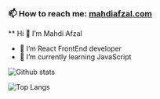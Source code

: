 ### 📫 How to reach me: [mahdiafzal.com](http://mahdiafzal.com)

** Hi 👋 I’m Mahdi Afzal

- 🔭 I’m React FrontEnd developer
- 🌱 I’m currently learning JavaScript

![Github stats](https://github-readme-stats.vercel.app/api?username=mahdiafzal&show_icons=true&theme=react)

![Top Langs](https://github-readme-stats.vercel.app/api/top-langs/?username=mahdiafzal)

<!--
- 👯 I’m looking to collaborate on ...
- 🤔 I’m looking for help with ...
- 💬 Ask me about ...
- 😄 Pronouns: ...
- ⚡ Fun fact: ...
-->
